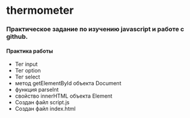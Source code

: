 # thermometer
### Практическое задание по изучению javascript и работе с github.
#### Практика работы

* Тег input
* Тег option
* Тег select
* метод getElementById объекта Document
* функция parseInt
* свойство innerHTML объекта Element
* Создан файл script.js
* Создан файл index.html
